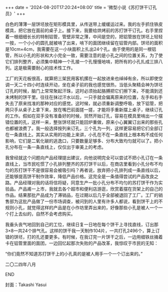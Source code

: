 +++
date = '2024-08-20T17:20:24+08:00'
title = '微型小说《苏打饼干订孔员》'
+++

白色的薄薄一层饼坯放在矩形模具里，从传送带上缓缓运过来。我的左手抓住铁皮模具，把它放在面前的桌子上。接下来，我要给烘烤前的苏打饼干订孔。右手里捏着一根细细长长的特制铝管，管壁非常之薄，中间是空的，把铝管放在饼坯上轻轻一按，一个小小的圆孔就被啃了出来，啃下的面团继续留在铝管内部。饼坯的面积是10cm×4cm，我需要在这一小块面积上扎出24个孔。由于使用的是同一根铝管，所以小孔的形状和大小完全一致，需要注意的是小孔之间的位置关系，为了使它们排列整齐，必须集中精神一个孔接一个孔慢慢地啃，把所有的小孔扎成三排八列。这是极需要耐心的技术性工作。

工厂的天花板很高，就算把三架民用客机摞在一起放进来也绰绰有余，所以即使空调一天二十四小时连续开动，坐在桌子前的我也感觉很热，当低头聚精会神为饼坯订孔的时候，脑门上常常聚起汗珠，这时必须抬起胳膊把它们擦下来，不能滴到还未烤制的饼干里。往往在抹过汗水以后，一只手就会偏离原来的位置，左手和右手失去了原来找准的那种对应的感觉。这时候，就必须重新调整呼吸，放下铝管，把两只手从桌子上拿下来，放在嘴巴前面搓一搓，才能将手重新摆上桌子，继续订孔的工作。假如在双手没有准备好的时候，贸然开始订孔，容易在模具里啃出一个摆错位置的孔，这样一来，整张饼坯就只能回炉重做，原来小心翼翼订出来的那些孔也都被浪费了。我一般选择按列来订孔，三个孔为一列，这样更容易把它们全部订在一条直线上。其实从实用的功能上来讲，小孔在不在一条直线上根本构不成任何影响，它们是二氧化碳的逃逸口，只要数量足够多、分布大致均匀就可以了。把小孔分布在一条一条直线上，仅仅出于审美上的考虑。

我曾经就这个问题向产品经理提出建议，向他说明完全可以尝试不把小孔订在一条直线上，当市民吃惯了小孔排列整齐的苏打饼干以后，在商店里看到小孔分布不均匀的苏打饼干不是很容易会被吸引吗？再者说，放弃把小孔排列成一条直线以后，还能够提高饼干制作效率，降低产品价格。这完全是一条值得尝试的产品改良之路。产品经理对我的话将信将疑，同意生产一批小孔分布不均匀的苏打饼干作为实验品。产品甫一上市，我就去各个超市和便利店游逛，欣赏着摆在货架上的自己的作品。结果那批产品成为了滞销品，在过期以后几乎全部被退回了工厂。工厂的销售部为这批产品做了一份市场调查，被问到的人里有许多人都说，看到饼干上的不规则小孔，就觉得这样的产品是在小作坊里弄出来的，好像那些小孔是被人一个一个打上去似的，自然不会考虑购买。

我垂头丧气地回到自己的工位，继续日复一日地在每个饼干上寻找直线，订出那3×8一共24个排气孔。这样的饼干我一天制作104片，一共打孔2496个，算上订错的饼坯，打的孔还要更多。有时候，在我订完一片饼干之后，一边用细铁丝捅着卡在铝管里面的面团，一边回忆起那次失败的产品改革，我惊叹于市民的无知：

“你们竟然不知道苏打饼干上的小孔真的是被人用手一个一个订出来的。”

二〇二四年八月

END

封面：Takashi Yasui



